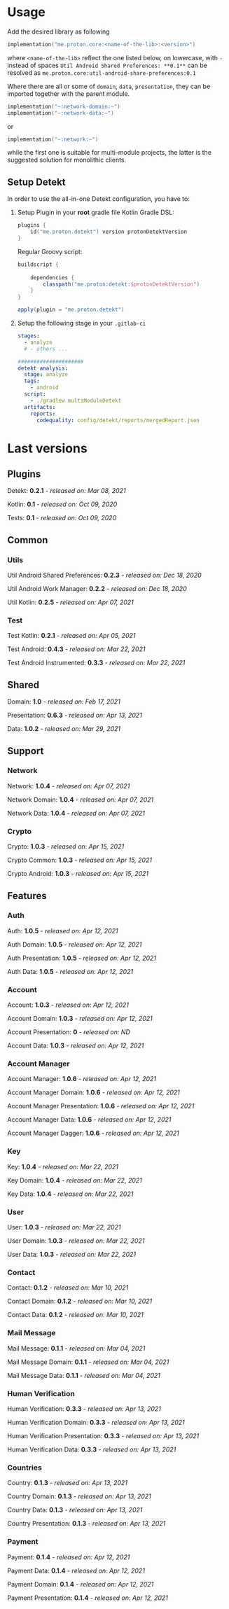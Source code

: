 # Usage
Add the desired library as following
```kotlin
implementation("me.proton.core:<name-of-the-lib>:<version>")
```
where `<name-of-the-lib>` reflect the one listed below, on lowercase, with `-` instead of spaces
`Util Android Shared Preferences: **0.1**` can be resolved as `me.proton.core:util-android-share-preferences:0.1`

Where there are all or some of `domain`, `data`, `presentation`, they can be imported together with the parent module.
```kotlin
implementation("~:network-domain:~")
implementation("~:network-data:~")
```
or
```kotlin
implementation("~:network:~")
```
while the first one is suitable for multi-module projects, the latter is the suggested solution for monolithic clients.

## Setup Detekt
In order to use the all-in-one Detekt configuration, you have to:

1. Setup Plugin in your **root** gradle file
    Kotlin Gradle DSL:
    ```kotlin
    plugins {
        id("me.proton.detekt") version protonDetektVersion
    }
    ```
    Regular Groovy script:
    ```groovy
    buildscript {
      
        dependencies {
            classpath("me.proton:detekt:$protonDetektVersion")
        }
    }
    
    apply(plugin = "me.proton.detekt")
    ```
    
2. Setup the following stage in your `.gitlab-ci`

    ```yaml
    stages:
      - analyze
      # - others ...
    
    #####################
    detekt analysis:
      stage: analyze
      tags:
        - android
      script:
        - ./gradlew multiModuleDetekt
      artifacts:
        reports:
          codequality: config/detekt/reports/mergedReport.json
    ```

    


# Last versions

## Plugins

Detekt: **0.2.1** - _released on: Mar 08, 2021_

Kotlin: **0.1** - _released on: Oct 09, 2020_

Tests: **0.1** - _released on: Oct 09, 2020_

## Common

### Utils

Util Android Shared Preferences: **0.2.3** - _released on: Dec 18, 2020_

Util Android Work Manager: **0.2.2** - _released on: Dec 18, 2020_

Util Kotlin: **0.2.5** - _released on: Apr 07, 2021_

### Test

Test Kotlin: **0.2.1** - _released on: Apr 05, 2021_

Test Android: **0.4.3** - _released on: Mar 22, 2021_

Test Android Instrumented: **0.3.3** - _released on: Mar 22, 2021_

## Shared

Domain: **1.0** - _released on: Feb 17, 2021_

Presentation: **0.6.3** - _released on: Apr 13, 2021_

Data: **1.0.2** - _released on: Mar 29, 2021_

## Support

### Network

Network: **1.0.4** - _released on: Apr 07, 2021_

Network Domain: **1.0.4** - _released on: Apr 07, 2021_

Network Data: **1.0.4** - _released on: Apr 07, 2021_

### Crypto

Crypto: **1.0.3** - _released on: Apr 15, 2021_

Crypto Common: **1.0.3** - _released on: Apr 15, 2021_

Crypto Android: **1.0.3** - _released on: Apr 15, 2021_

## Features

### Auth

Auth: **1.0.5** - _released on: Apr 12, 2021_

Auth Domain: **1.0.5** - _released on: Apr 12, 2021_

Auth Presentation: **1.0.5** - _released on: Apr 12, 2021_

Auth Data: **1.0.5** - _released on: Apr 12, 2021_

### Account

Account: **1.0.3** - _released on: Apr 12, 2021_

Account Domain: **1.0.3** - _released on: Apr 12, 2021_

Account Presentation: **0** - _released on: ND_

Account Data: **1.0.3** - _released on: Apr 12, 2021_


### Account Manager

Account Manager: **1.0.6** - _released on: Apr 12, 2021_

Account Manager Domain: **1.0.6** - _released on: Apr 12, 2021_

Account Manager Presentation: **1.0.6** - _released on: Apr 12, 2021_

Account Manager Data: **1.0.6** - _released on: Apr 12, 2021_

Account Manager Dagger: **1.0.6** - _released on: Apr 12, 2021_

### Key

Key: **1.0.4** - _released on: Mar 22, 2021_

Key Domain: **1.0.4** - _released on: Mar 22, 2021_

Key Data: **1.0.4** - _released on: Mar 22, 2021_

### User

User: **1.0.3** - _released on: Mar 22, 2021_

User Domain: **1.0.3** - _released on: Mar 22, 2021_

User Data: **1.0.3** - _released on: Mar 22, 2021_

### Contact

Contact: **0.1.2** - _released on: Mar 10, 2021_

Contact Domain: **0.1.2** - _released on: Mar 10, 2021_

Contact Data: **0.1.2** - _released on: Mar 10, 2021_

### Mail Message

Mail Message: **0.1.1** - _released on: Mar 04, 2021_

Mail Message Domain: **0.1.1** - _released on: Mar 04, 2021_

Mail Message Data: **0.1.1** - _released on: Mar 04, 2021_

### Human Verification

Human Verification: **0.3.3** - _released on: Apr 13, 2021_

Human Verification Domain: **0.3.3** - _released on: Apr 13, 2021_

Human Verification Presentation: **0.3.3** - _released on: Apr 13, 2021_

Human Verification Data: **0.3.3** - _released on: Apr 13, 2021_

### Countries

Country: **0.1.3** - _released on: Apr 13, 2021_

Country Domain: **0.1.3** - _released on: Apr 13, 2021_

Country Data: **0.1.3** - _released on: Apr 13, 2021_

Country Presentation: **0.1.3** - _released on: Apr 13, 2021_

### Payment

Payment: **0.1.4** - _released on: Apr 12, 2021_

Payment Data: **0.1.4** - _released on: Apr 12, 2021_

Payment Domain: **0.1.4** - _released on: Apr 12, 2021_

Payment Presentation: **0.1.4** - _released on: Apr 12, 2021_
